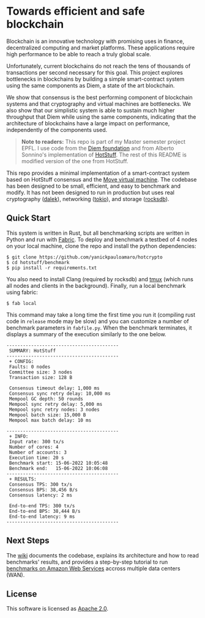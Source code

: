 # Towards efficient and safe blockchain

Blockchain is an innovative technology with promising uses in finance, decentralized computing and market platforms. These applications require high performance to be able to reach a truly global scale.

Unfortunately, current blockchains do not reach the tens of thousands of transactions per second necessary for this goal. This project explores bottlenecks in blockchains by building a simple smart-contract system using the same components as Diem, a state of the art blockchain.

We show that consensus is the best performing component of blockchain systems and that cryptography and virtual machines are bottlenecks. We also show that our simplistic system is able to sustain much higher throughput that Diem while using the same components, indicating that the architecture of blockchains have a large impact on performance, independently of the components used.

> **Note to readers:** This repo is part of my Master semester project EPFL. I use code from the [Diem foundation](https://github.com/diem) and from Alberto Sonnino's implementation of [HotStuff](https://github.com/asonnino/hotstuff). The rest of this README is modified version of the one from HotStuff.

This repo provides a minimal implementation of a smart-contract system based on HotStuff consensus and the [Move virtual machine](https://github.com/diem/move). The codebase has been designed to be small, efficient, and easy to benchmark and modify. It has not been designed to run in production but uses real cryptography ([dalek](https://doc.dalek.rs/ed25519_dalek)), networking ([tokio](https://docs.rs/tokio)), and storage ([rocksdb](https://docs.rs/rocksdb)).

## Quick Start
This system is written in Rust, but all benchmarking scripts are written in Python and run with [Fabric](http://www.fabfile.org/).
To deploy and benchmark a testbed of 4 nodes on your local machine, clone the repo and install the python dependencies:
```
$ git clone https://github.com/yanickpauloamaro/hotcrypto
$ cd hotstuff/benchmark
$ pip install -r requirements.txt
```
You also need to install Clang (required by rocksdb) and [tmux](https://linuxize.com/post/getting-started-with-tmux/#installing-tmux) (which runs all nodes and clients in the background). Finally, run a local benchmark using fabric:
```
$ fab local
```
This command may take a long time the first time you run it (compiling rust code in `release` mode may be slow) and you can customize a number of benchmark parameters in `fabfile.py`. When the benchmark terminates, it displays a summary of the execution similarly to the one below.
```
-----------------------------------------
 SUMMARY: HotStuff 
-----------------------------------------
 + CONFIG:
 Faults: 0 nodes
 Committee size: 3 nodes
 Transaction size: 128 B

 Consensus timeout delay: 1,000 ms
 Consensus sync retry delay: 10,000 ms
 Mempool GC depth: 50 rounds
 Mempool sync retry delay: 5,000 ms
 Mempool sync retry nodes: 3 nodes
 Mempool batch size: 15,000 B
 Mempool max batch delay: 10 ms

-----------------------------------------
 + INFO:
 Input rate: 300 tx/s
 Number of cores: 4
 Number of accounts: 3
 Execution time: 20 s
 Benchmark start: 15-06-2022 10:05:48
 Benchmark end:   15-06-2022 10:06:08
-----------------------------------------
 + RESULTS:
 Consensus TPS: 300 tx/s
 Consensus BPS: 38,456 B/s
 Consensus latency: 2 ms

 End-to-end TPS: 300 tx/s
 End-to-end BPS: 38,444 B/s
 End-to-end latency: 9 ms
-----------------------------------------
```

## Next Steps
The [wiki](https://github.com/yanickpauloamaro/hotcrypto/wiki) documents the codebase, explains its architecture and how to read benchmarks' results, and provides a step-by-step tutorial to run [benchmarks on Amazon Web Services](https://github.com/yanickpauloamaro/hotcrypto/wiki/AWS-Benchmarks) accross multiple data centers (WAN).

## License
This software is licensed as [Apache 2.0](LICENSE).
